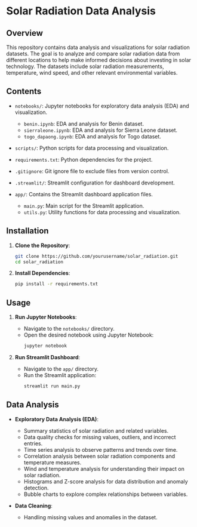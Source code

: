 

# Solar Radiation Data Analysis

## Overview

This repository contains data analysis and visualizations for solar radiation datasets. The goal is to analyze and compare solar radiation data from different locations to help make informed decisions about investing in solar technology. The datasets include solar radiation measurements, temperature, wind speed, and other relevant environmental variables.

## Contents

- `notebooks/`: Jupyter notebooks for exploratory data analysis (EDA) and visualization.
  - `benin.ipynb`: EDA and analysis for Benin dataset.
  - `sierraleone.ipynb`: EDA and analysis for Sierra Leone dataset.
  - `togo_dapaong.ipynb`: EDA and analysis for Togo dataset.
  
- `scripts/`: Python scripts for data processing and visualization.

- `requirements.txt`: Python dependencies for the project.

- `.gitignore`: Git ignore file to exclude files from version control.

- `.streamlit/`: Streamlit configuration for dashboard development.

- `app/`: Contains the Streamlit dashboard application files.
  - `main.py`: Main script for the Streamlit application.
  - `utils.py`: Utility functions for data processing and visualization.

## Installation

1. **Clone the Repository**:
   ```bash
   git clone https://github.com/yourusername/solar_radiation.git
   cd solar_radiation
   ```

2. **Install Dependencies**:
   ```bash
   pip install -r requirements.txt
   ```

## Usage

1. **Run Jupyter Notebooks**:
   - Navigate to the `notebooks/` directory.
   - Open the desired notebook using Jupyter Notebook:
     ```bash
     jupyter notebook
     ```

2. **Run Streamlit Dashboard**:
   - Navigate to the `app/` directory.
   - Run the Streamlit application:
     ```bash
     streamlit run main.py
     ```

## Data Analysis

- **Exploratory Data Analysis (EDA)**:
  - Summary statistics of solar radiation and related variables.
  - Data quality checks for missing values, outliers, and incorrect entries.
  - Time series analysis to observe patterns and trends over time.
  - Correlation analysis between solar radiation components and temperature measures.
  - Wind and temperature analysis for understanding their impact on solar radiation.
  - Histograms and Z-score analysis for data distribution and anomaly detection.
  - Bubble charts to explore complex relationships between variables.

- **Data Cleaning**:
  - Handling missing values and anomalies in the dataset.





